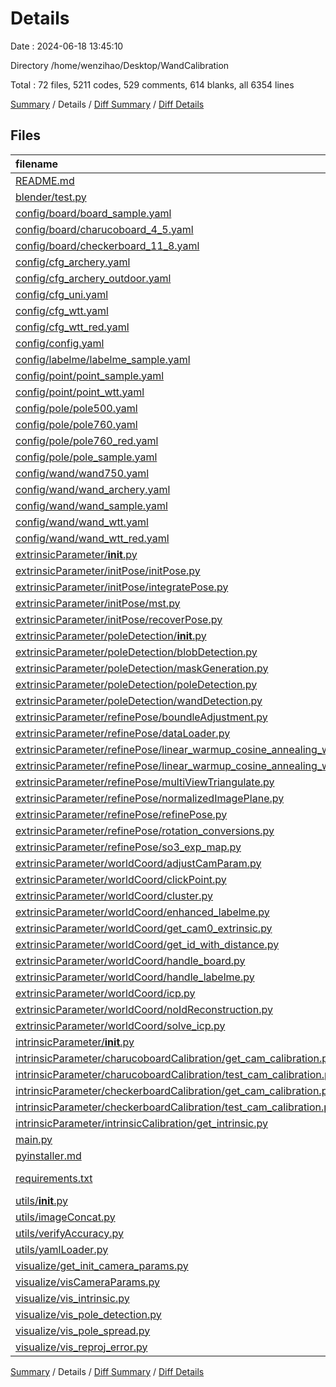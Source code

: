 # Details

Date : 2024-06-18 13:45:10

Directory /home/wenzihao/Desktop/WandCalibration

Total : 72 files,  5211 codes, 529 comments, 614 blanks, all 6354 lines

[Summary](results.md) / Details / [Diff Summary](diff.md) / [Diff Details](diff-details.md)

## Files
| filename | language | code | comment | blank | total |
| :--- | :--- | ---: | ---: | ---: | ---: |
| [README.md](/README.md) | Markdown | 39 | 0 | 4 | 43 |
| [blender/test.py](/blender/test.py) | Python | 12 | 1 | 10 | 23 |
| [config/board/board_sample.yaml](/config/board/board_sample.yaml) | YAML | 3 | 14 | 4 | 21 |
| [config/board/charucoboard_4_5.yaml](/config/board/charucoboard_4_5.yaml) | YAML | 5 | 10 | 3 | 18 |
| [config/board/checkerboard_11_8.yaml](/config/board/checkerboard_11_8.yaml) | YAML | 4 | 12 | 2 | 18 |
| [config/cfg_archery.yaml](/config/cfg_archery.yaml) | YAML | 25 | 11 | 13 | 49 |
| [config/cfg_archery_outdoor.yaml](/config/cfg_archery_outdoor.yaml) | YAML | 25 | 11 | 13 | 49 |
| [config/cfg_uni.yaml](/config/cfg_uni.yaml) | YAML | 44 | 33 | 9 | 86 |
| [config/cfg_wtt.yaml](/config/cfg_wtt.yaml) | YAML | 26 | 11 | 8 | 45 |
| [config/cfg_wtt_red.yaml](/config/cfg_wtt_red.yaml) | YAML | 25 | 11 | 7 | 43 |
| [config/config.yaml](/config/config.yaml) | YAML | 17 | 10 | 13 | 40 |
| [config/labelme/labelme_sample.yaml](/config/labelme/labelme_sample.yaml) | YAML | 6 | 2 | 0 | 8 |
| [config/point/point_sample.yaml](/config/point/point_sample.yaml) | YAML | 6 | 2 | 0 | 8 |
| [config/point/point_wtt.yaml](/config/point/point_wtt.yaml) | YAML | 6 | 1 | 0 | 7 |
| [config/pole/pole500.yaml](/config/pole/pole500.yaml) | YAML | 4 | 0 | 0 | 4 |
| [config/pole/pole760.yaml](/config/pole/pole760.yaml) | YAML | 4 | 0 | 0 | 4 |
| [config/pole/pole760_red.yaml](/config/pole/pole760_red.yaml) | YAML | 4 | 0 | 0 | 4 |
| [config/pole/pole_sample.yaml](/config/pole/pole_sample.yaml) | YAML | 3 | 7 | 2 | 12 |
| [config/wand/wand750.yaml](/config/wand/wand750.yaml) | YAML | 10 | 8 | 1 | 19 |
| [config/wand/wand_archery.yaml](/config/wand/wand_archery.yaml) | YAML | 10 | 4 | 1 | 15 |
| [config/wand/wand_sample.yaml](/config/wand/wand_sample.yaml) | YAML | 9 | 7 | 1 | 17 |
| [config/wand/wand_wtt.yaml](/config/wand/wand_wtt.yaml) | YAML | 10 | 4 | 1 | 15 |
| [config/wand/wand_wtt_red.yaml](/config/wand/wand_wtt_red.yaml) | YAML | 10 | 8 | 4 | 22 |
| [extrinsicParameter/__init__.py](/extrinsicParameter/__init__.py) | Python | 0 | 0 | 1 | 1 |
| [extrinsicParameter/initPose/initPose.py](/extrinsicParameter/initPose/initPose.py) | Python | 66 | 3 | 7 | 76 |
| [extrinsicParameter/initPose/integratePose.py](/extrinsicParameter/initPose/integratePose.py) | Python | 50 | 3 | 4 | 57 |
| [extrinsicParameter/initPose/mst.py](/extrinsicParameter/initPose/mst.py) | Python | 57 | 1 | 8 | 66 |
| [extrinsicParameter/initPose/recoverPose.py](/extrinsicParameter/initPose/recoverPose.py) | Python | 78 | 5 | 8 | 91 |
| [extrinsicParameter/poleDetection/__init__.py](/extrinsicParameter/poleDetection/__init__.py) | Python | 0 | 0 | 1 | 1 |
| [extrinsicParameter/poleDetection/blobDetection.py](/extrinsicParameter/poleDetection/blobDetection.py) | Python | 174 | 25 | 11 | 210 |
| [extrinsicParameter/poleDetection/maskGeneration.py](/extrinsicParameter/poleDetection/maskGeneration.py) | Python | 124 | 15 | 10 | 149 |
| [extrinsicParameter/poleDetection/poleDetection.py](/extrinsicParameter/poleDetection/poleDetection.py) | Python | 197 | 10 | 11 | 218 |
| [extrinsicParameter/poleDetection/wandDetection.py](/extrinsicParameter/poleDetection/wandDetection.py) | Python | 194 | 9 | 11 | 214 |
| [extrinsicParameter/refinePose/boundleAdjustment.py](/extrinsicParameter/refinePose/boundleAdjustment.py) | Python | 249 | 31 | 20 | 300 |
| [extrinsicParameter/refinePose/dataLoader.py](/extrinsicParameter/refinePose/dataLoader.py) | Python | 22 | 0 | 5 | 27 |
| [extrinsicParameter/refinePose/linear_warmup_cosine_annealing_warm_restarts_weight_decay/__init__.py](/extrinsicParameter/refinePose/linear_warmup_cosine_annealing_warm_restarts_weight_decay/__init__.py) | Python | 4 | 0 | 1 | 5 |
| [extrinsicParameter/refinePose/linear_warmup_cosine_annealing_warm_restarts_weight_decay/lr_scheduler.py](/extrinsicParameter/refinePose/linear_warmup_cosine_annealing_warm_restarts_weight_decay/lr_scheduler.py) | Python | 239 | 4 | 42 | 285 |
| [extrinsicParameter/refinePose/multiViewTriangulate.py](/extrinsicParameter/refinePose/multiViewTriangulate.py) | Python | 194 | 16 | 11 | 221 |
| [extrinsicParameter/refinePose/normalizedImagePlane.py](/extrinsicParameter/refinePose/normalizedImagePlane.py) | Python | 50 | 6 | 6 | 62 |
| [extrinsicParameter/refinePose/refinePose.py](/extrinsicParameter/refinePose/refinePose.py) | Python | 298 | 19 | 15 | 332 |
| [extrinsicParameter/refinePose/rotation_conversions.py](/extrinsicParameter/refinePose/rotation_conversions.py) | Python | 412 | 24 | 98 | 534 |
| [extrinsicParameter/refinePose/so3_exp_map.py](/extrinsicParameter/refinePose/so3_exp_map.py) | Python | 68 | 1 | 22 | 91 |
| [extrinsicParameter/worldCoord/adjustCamParam.py](/extrinsicParameter/worldCoord/adjustCamParam.py) | Python | 65 | 0 | 3 | 68 |
| [extrinsicParameter/worldCoord/clickPoint.py](/extrinsicParameter/worldCoord/clickPoint.py) | Python | 98 | 27 | 10 | 135 |
| [extrinsicParameter/worldCoord/cluster.py](/extrinsicParameter/worldCoord/cluster.py) | Python | 40 | 4 | 5 | 49 |
| [extrinsicParameter/worldCoord/enhanced_labelme.py](/extrinsicParameter/worldCoord/enhanced_labelme.py) | Python | 206 | 6 | 16 | 228 |
| [extrinsicParameter/worldCoord/get_cam0_extrinsic.py](/extrinsicParameter/worldCoord/get_cam0_extrinsic.py) | Python | 234 | 44 | 9 | 287 |
| [extrinsicParameter/worldCoord/get_id_with_distance.py](/extrinsicParameter/worldCoord/get_id_with_distance.py) | Python | 62 | 0 | 8 | 70 |
| [extrinsicParameter/worldCoord/handle_board.py](/extrinsicParameter/worldCoord/handle_board.py) | Python | 106 | 3 | 5 | 114 |
| [extrinsicParameter/worldCoord/handle_labelme.py](/extrinsicParameter/worldCoord/handle_labelme.py) | Python | 147 | 1 | 10 | 158 |
| [extrinsicParameter/worldCoord/icp.py](/extrinsicParameter/worldCoord/icp.py) | Python | 78 | 16 | 28 | 122 |
| [extrinsicParameter/worldCoord/noIdReconstruction.py](/extrinsicParameter/worldCoord/noIdReconstruction.py) | Python | 182 | 25 | 15 | 222 |
| [extrinsicParameter/worldCoord/solve_icp.py](/extrinsicParameter/worldCoord/solve_icp.py) | Python | 21 | 2 | 3 | 26 |
| [intrinsicParameter/__init__.py](/intrinsicParameter/__init__.py) | Python | 0 | 0 | 1 | 1 |
| [intrinsicParameter/charucoboardCalibration/get_cam_calibration.py](/intrinsicParameter/charucoboardCalibration/get_cam_calibration.py) | Python | 115 | 12 | 6 | 133 |
| [intrinsicParameter/charucoboardCalibration/test_cam_calibration.py](/intrinsicParameter/charucoboardCalibration/test_cam_calibration.py) | Python | 44 | 1 | 8 | 53 |
| [intrinsicParameter/checkerboardCalibration/get_cam_calibration.py](/intrinsicParameter/checkerboardCalibration/get_cam_calibration.py) | Python | 91 | 9 | 5 | 105 |
| [intrinsicParameter/checkerboardCalibration/test_cam_calibration.py](/intrinsicParameter/checkerboardCalibration/test_cam_calibration.py) | Python | 49 | 14 | 18 | 81 |
| [intrinsicParameter/intrinsicCalibration/get_intrinsic.py](/intrinsicParameter/intrinsicCalibration/get_intrinsic.py) | Python | 73 | 6 | 6 | 85 |
| [main.py](/main.py) | Python | 219 | 2 | 7 | 228 |
| [pyinstaller.md](/pyinstaller.md) | Markdown | 6 | 0 | 1 | 7 |
| [requirements.txt](/requirements.txt) | pip requirements | 12 | 0 | 1 | 13 |
| [utils/__init__.py](/utils/__init__.py) | Python | 0 | 0 | 1 | 1 |
| [utils/imageConcat.py](/utils/imageConcat.py) | Python | 36 | 3 | 2 | 41 |
| [utils/verifyAccuracy.py](/utils/verifyAccuracy.py) | Python | 69 | 0 | 7 | 76 |
| [utils/yamlLoader.py](/utils/yamlLoader.py) | Python | 58 | 8 | 14 | 80 |
| [visualize/get_init_camera_params.py](/visualize/get_init_camera_params.py) | Python | 17 | 0 | 3 | 20 |
| [visualize/visCameraParams.py](/visualize/visCameraParams.py) | Python | 48 | 3 | 3 | 54 |
| [visualize/vis_intrinsic.py](/visualize/vis_intrinsic.py) | Python | 57 | 0 | 4 | 61 |
| [visualize/vis_pole_detection.py](/visualize/vis_pole_detection.py) | Python | 94 | 3 | 8 | 105 |
| [visualize/vis_pole_spread.py](/visualize/vis_pole_spread.py) | Python | 99 | 0 | 8 | 107 |
| [visualize/vis_reproj_error.py](/visualize/vis_reproj_error.py) | Python | 102 | 1 | 11 | 114 |

[Summary](results.md) / Details / [Diff Summary](diff.md) / [Diff Details](diff-details.md)